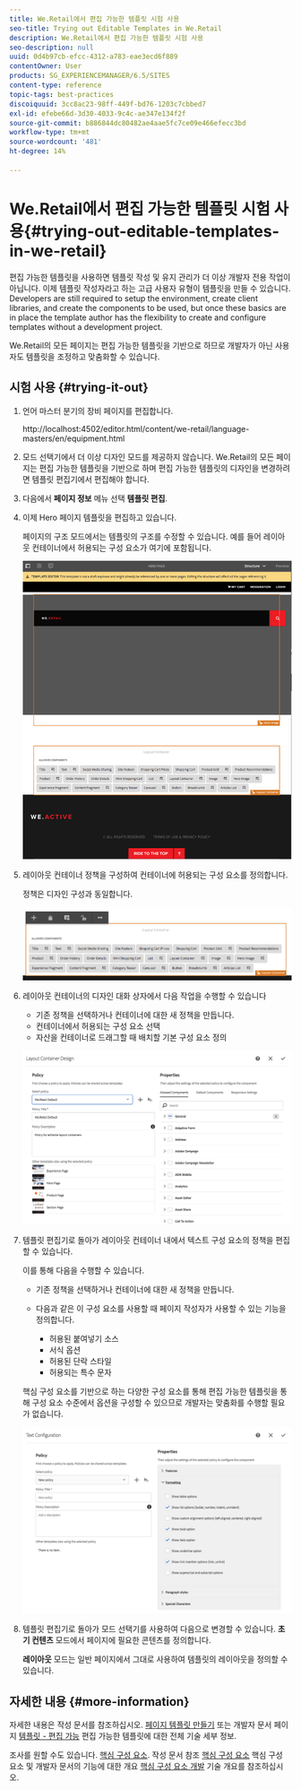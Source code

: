 ```yaml
---
title: We.Retail에서 편집 가능한 템플릿 시험 사용
seo-title: Trying out Editable Templates in We.Retail
description: We.Retail에서 편집 가능한 템플릿 시험 사용
seo-description: null
uuid: 0d4b97cb-efcc-4312-a783-eae3ecd6f889
contentOwner: User
products: SG_EXPERIENCEMANAGER/6.5/SITES
content-type: reference
topic-tags: best-practices
discoiquuid: 3cc8ac23-98ff-449f-bd76-1203c7cbbed7
exl-id: efebe66d-3d30-4033-9c4c-ae347e134f2f
source-git-commit: b886844dc80482ae4aae5fc7ce09e466efecc3bd
workflow-type: tm+mt
source-wordcount: '481'
ht-degree: 14%

---
```


# We.Retail에서 편집 가능한 템플릿 시험 사용{#trying-out-editable-templates-in-we-retail}

편집 가능한 템플릿을 사용하면 템플릿 작성 및 유지 관리가 더 이상 개발자 전용 작업이 아닙니다. 이제 템플릿 작성자라고 하는 고급 사용자 유형이 템플릿을 만들 수 있습니다. Developers are still required to setup the environment, create client libraries, and create the components to be used, but once these basics are in place the template author has the flexibility to create and configure templates without a development project.

We.Retail의 모든 페이지는 편집 가능한 템플릿을 기반으로 하므로 개발자가 아닌 사용자도 템플릿을 조정하고 맞춤화할 수 있습니다.

## 시험 사용 {#trying-it-out}

1. 언어 마스터 분기의 장비 페이지를 편집합니다.

   http://localhost:4502/editor.html/content/we-retail/language-masters/en/equipment.html

1. 모드 선택기에서 더 이상 디자인 모드를 제공하지 않습니다. We.Retail의 모든 페이지는 편집 가능한 템플릿을 기반으로 하며 편집 가능한 템플릿의 디자인을 변경하려면 템플릿 편집기에서 편집해야 합니다.
1. 다음에서 **페이지 정보** 메뉴 선택 **템플릿 편집**.
1. 이제 Hero 페이지 템플릿을 편집하고 있습니다.

   페이지의 구조 모드에서는 템플릿의 구조를 수정할 수 있습니다. 예를 들어 레이아웃 컨테이너에서 허용되는 구성 요소가 여기에 포함됩니다.

   ![chlimage_1-138](assets/chlimage_1-138.png)

1. 레이아웃 컨테이너 정책을 구성하여 컨테이너에 허용되는 구성 요소를 정의합니다.

   정책은 디자인 구성과 동일합니다.

   ![chlimage_1-139](assets/chlimage_1-139.png)

1. 레이아웃 컨테이너의 디자인 대화 상자에서 다음 작업을 수행할 수 있습니다

   * 기존 정책을 선택하거나 컨테이너에 대한 새 정책을 만듭니다.
   * 컨테이너에서 허용되는 구성 요소 선택
   * 자산을 컨테이너로 드래그할 때 배치할 기본 구성 요소 정의

   ![chlimage_1-140](assets/chlimage_1-140.png)

1. 템플릿 편집기로 돌아가 레이아웃 컨테이너 내에서 텍스트 구성 요소의 정책을 편집할 수 있습니다.

   이를 통해 다음을 수행할 수 있습니다.

   * 기존 정책을 선택하거나 컨테이너에 대한 새 정책을 만듭니다.
   * 다음과 같은 이 구성 요소를 사용할 때 페이지 작성자가 사용할 수 있는 기능을 정의합니다.

      * 허용된 붙여넣기 소스
      * 서식 옵션
      * 허용된 단락 스타일
      * 허용되는 특수 문자

   핵심 구성 요소를 기반으로 하는 다양한 구성 요소를 통해 편집 가능한 템플릿을 통해 구성 요소 수준에서 옵션을 구성할 수 있으므로 개발자는 맞춤화를 수행할 필요가 없습니다.

   ![chlimage_1-141](assets/chlimage_1-141.png)

1. 템플릿 편집기로 돌아가 모드 선택기를 사용하여 다음으로 변경할 수 있습니다. **초기 컨텐츠** 모드에서 페이지에 필요한 콘텐츠를 정의합니다.

   **레이아웃** 모드는 일반 페이지에서 그대로 사용하여 템플릿의 레이아웃을 정의할 수 있습니다.

## 자세한 내용 {#more-information}

자세한 내용은 작성 문서를 참조하십시오. [페이지 템플릿 만들기](/help/sites-authoring/templates.md) 또는 개발자 문서 페이지 [템플릿 - 편집 가능](/help/sites-developing/page-templates-editable.md) 편집 가능한 템플릿에 대한 전체 기술 세부 정보.

조사를 원할 수도 있습니다. [핵심 구성 요소](/help/sites-developing/we-retail-core-components.md). 작성 문서 참조 [핵심 구성 요소](https://experienceleague.adobe.com/docs/experience-manager-core-components/using/introduction.html?lang=ko) 핵심 구성 요소 및 개발자 문서의 기능에 대한 개요 [핵심 구성 요소 개발](https://helpx.adobe.com/experience-manager/core-components/using/developing.html) 기술 개요를 참조하십시오.
